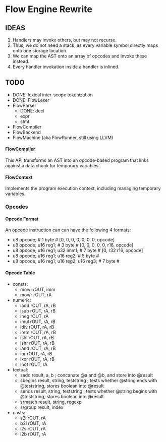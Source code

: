 
Flow Engine Rewrite
===================

IDEAS
-----

1. Handlers may invoke others, but may not recurse.
2. Thus, we do not need a stack, as every variable symbol directly maps onto one storage location.
3. We can map the AST onto an array of opcodes and invoke these instead.
4. Every handler invokation inside a handler is inlined.

TODO
----

- DONE: lexical inter-scope tokenization
- DONE: FlowLexer
- FlowParser
  - DONE: decl
  - expr
  - stmt
- FlowCompiler
- FlowBackend
- FlowMachine (aka FlowRunner, still using LLVM)

#### FlowCompiler

This API transforms an AST into an opcode-based program that links against a data chunk for temporary variables.

#### FlowContext

Implements the program execution context, including managing temporary variables.

### Opcodes

#### Opcode Format

An opcode instruction can can have the following 4 formats:

- u8 opcode;                                  # 1 byte    # [0, 0, 0, 0, 0, 0, 0, opcode]
- u8 opcode; u16 reg1;                        # 3 byte    # [0, 0, 0, 0, 0, r16,  opcode]
- u8 opcode; u16 reg1; u32 imm1;              # 7 byte    # [0, r32         r16,  opcode]
- u8 opcode; u16 reg1; u16 reg2;              # 5 byte    #
- u8 opcode; u16 reg1; u16 reg2; u16 reg3;    # 7 byte    #

#### Opcode Table

- consts:
  - mov/i rOUT, imm
  - mov/r rOUT, rA
- numeric:
  - iadd rOUT, rA, rB
  - isub rOUT, rA, rB
  - ineg rOUT, rA
  - imul rOUT, rA, rB
  - idiv rOUT, rA, rB
  - irem rOUT, rA, rB
  - ishl rOUT, rA, rB
  - ishr rOUT, rA, rB
  - iand rOUT, rA, rB
  - ior  rOUT, rA, rB
  - ixor rOUT, rA, rB
  - inot rOUT, rA
- textual:
  - sadd    result, a, b                  ; concanate @a and @b, and store into @result
  - sbegins result, string, teststring    ; tests whether @string ends with @teststring, stores boolean into @result
  - sends   result, string, teststring    ; tests whether @string begins with @teststring, stores boolean into @result
  - srmatch result, string, regexp
  - srgroup result, index
- casts:
  - s2i     rOUT, rA
  - b2i     rOUT, rA
  - i2s     rOUT, rA
  - i2b     rOUT, rA









